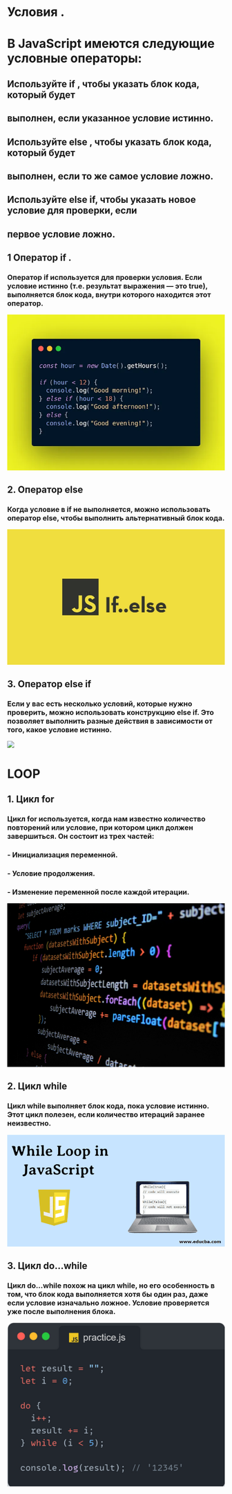 # Условия .

# В JavaScript имеются следующие условные операторы:

## Используйте if , чтобы указать блок кода, который будет
## выполнен, если указанное условие истинно.
## Используйте else , чтобы указать блок кода, который будет
## выполнен, если то же самое условие ложно.
## Используйте else if, чтобы указать новое условие для проверки, если
## первое условие ложно.

## 1 Оператор if .
### Оператор if используется для проверки условия. Если условие истинно (т.е. результат выражения — это true), выполняется блок кода, внутри которого находится этот оператор.
![](/jsif.webp)

## 2. Оператор else

### Когда условие в if не выполняется, можно использовать оператор else, чтобы выполнить альтернативный блок кода.

![](/js11.jpg)

## 3. Оператор else if 
### Если у вас есть несколько условий, которые нужно проверить, можно использовать конструкцию else if. Это позволяет выполнить разные действия в зависимости от того, какое условие истинно.

![](/js33.avif)


# LOOP 

## 1. Цикл for

### Цикл for используется, когда нам известно количество повторений или условие, при котором цикл должен завершиться. Он состоит из трех частей:

### - Инициализация переменной.
### - Условие продолжения.
### - Изменение переменной после каждой итерации.

![](/aq1.jpg)

## 2. Цикл while
 
### Цикл while выполняет блок кода, пока условие истинно. Этот цикл полезен, если количество итераций заранее неизвестно.

![](/wdsa.webp)

## 3. Цикл do...while

### Цикл do...while похож на цикл while, но его особенность в том, что блок кода выполняется хотя бы один раз, даже если условие изначально ложное. Условие проверяется уже после выполнения блока.

![](/2221.png)